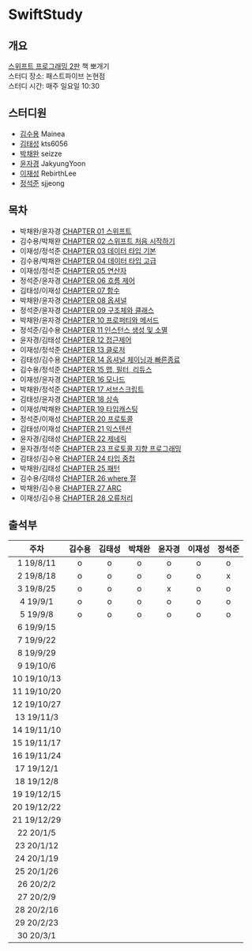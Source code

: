 # SwiftStudy
## 개요
[스위프트 프로그래밍 2판](http://www.hanbit.co.kr/store/books/look.php?p_code=B2206901403) 책 뽀개기  
스터디 장소: 패스트파이브 논현점  
스터디 시간: 매주 일요일 10:30


## 스터디원
- [김수용](https://github.com/Mainea) Mainea
- [김태성](https://github.com/kts6056) kts6056
- [박채완](https://github.com/seizze) seizze
- [윤자경](https://github.com/JakyungYoon) JakyungYoon
- [이재성](https://github.com/RebirthLee) RebirthLee
- [정석준](https://github.com/sjjeong) sjjeong

## 목차
- 박채완/윤자경 [CHAPTER 01 스위프트](./CHAPTER01/README.md)
- 김수용/박채완 [CHAPTER 02 스위프트 처음 시작하기](./CHAPTER02/README.md)
- 이재성/정석준 [CHAPTER 03 데이터 타입 기본](./CHAPTER03/README.md)
- 김수용/박채완 [CHAPTER 04 데이터 타입 고급](./CHAPTER04/README.md)
- 이재성/정석준 [CHAPTER 05 연산자](./CHAPTER05/README.md)
- 정석준/윤자경 [CHAPTER 06 흐름 제어](./CHAPTER06/README.md)
- 김태성/이재성 [CHAPTER 07 함수](./CHAPTER07/README.md)
- 박채완/윤자경 [CHAPTER 08 옵셔널](./CHAPTER08/README.md)
- 정석준/윤자경 [CHAPTER 09 구조체와 클래스](./CHAPTER09/README.md)
- 박채완/윤자경 [CHAPTER 10 프로퍼티와 메서드](./CHAPTER10/README.md)
- 정석준/김수용 [CHAPTER 11 인스턴스 생성 및 소멸](./CHAPTER11/README.md)
- 윤자경/김태성 [CHAPTER 12 접근제어](./CHAPTER12/README.md)
- 이재성/정석준 [CHAPTER 13 클로저](./CHAPTER13/README.md)
- 김태성/김수용 [CHAPTER 14 옵셔널 체이닝과 빠른종료](./CHAPTER14/README.md)
- 김수용/정석준 [CHAPTER 15 맵, 필터, 리듀스](./CHAPTER15/README.md)
- 이재성/윤자경 [CHAPTER 16 모나드](./CHAPTER16/README.md)
- 박채완/정석준 [CHAPTER 17 서브스크립트](./CHAPTER17/README.md)
- 김태성/윤자경 [CHAPTER 18 상속](./CHAPTER18/README.md)
- 이재성/박채완 [CHAPTER 19 타입캐스팅](./CHAPTER19/README.md)
- 정석준/이재성 [CHAPTER 20 프로토콜](./CHAPTER20/README.md)
- 김태성/이재성 [CHAPTER 21 익스텐션](./CHAPTER21/README.md)
- 윤자경/김태성 [CHAPTER 22 제네릭](./CHAPTER22/README.md)
- 윤자경/정석준 [CHAPTER 23 프로토콜 지향 프로그래밍](./CHAPTER23/README.md)
- 김태성/김수용 [CHAPTER 24 타입 중첩](./CHAPTER24/README.md)
- 박채완/김태성 [CHAPTER 25 패턴](./CHAPTER25/README.md)
- 김수용/김태성 [CHAPTER 26 where 절](./CHAPTER26/README.md)
- 박채완/김수용 [CHAPTER 27 ARC](./CHAPTER27/README.md)
- 이재성/김수용 [CHAPTER 28 오류처리](./CHAPTER28/README.md)


## 출석부
|주차|김수용|김태성|박채완|윤자경|이재성|정석준|
|:-:|:-:|:-:|:-:|:-:|:-:|:-:|
|1 19/8/11|o|o|o|o|o|o|
|2 19/8/18|o|o|o|o|o|x|
|3 19/8/25|o|o|o|x|o|o|
|4 19/9/1|o|o|o|o|o|o|
|5 19/9/8|o|o|o|o|o|o|
|6 19/9/15|||||||
|7 19/9/22|||||||
|8 19/9/29|||||||
|9 19/10/6|||||||
|10 19/10/13|||||||
|11 19/10/20|||||||
|12 19/10/27|||||||
|13 19/11/3|||||||
|14 19/11/10|||||||
|15 19/11/17|||||||
|16 19/11/24|||||||
|17 19/12/1|||||||
|18 19/12/8|||||||
|19 19/12/15|||||||
|20 19/12/22|||||||
|21 19/12/29|||||||
|22 20/1/5|||||||
|23 20/1/12|||||||
|24 20/1/19|||||||
|25 20/1/26|||||||
|26 20/2/2|||||||
|27 20/2/9|||||||
|28 20/2/16|||||||
|29 20/2/23|||||||
|30 20/3/1|||||||
